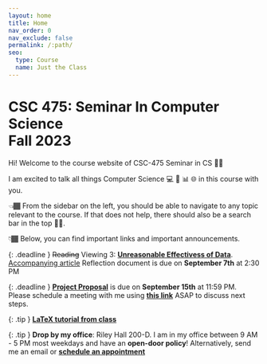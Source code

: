 ```yaml
---
layout: home
title: Home
nav_order: 0
nav_exclude: false
permalink: /:path/
seo:
  type: Course
  name: Just the Class
---
```


<h1>CSC 475: Seminar In Computer Science<br/>Fall 2023</h1>

Hi! Welcome to the course website of CSC-475 Seminar in CS 👋🏾

I am excited to talk all things Computer Science 💻 🤖 📊 🌐  in this course with you. 

👈🏾 From the sidebar on the left, you should be able to navigate to any topic relevant to the course. If that does not help, there should also be a search bar in the top ☝🏾.

👇🏾 Below, you can find important links and important announcements.

<!-- ## Announcements -->

{: .deadline }
~~Reading~~ Viewing 3: **[Unreasonable Effectivess of Data](https://www.youtube.com/watch?v=yvDCzhbjYWs)**. [Accompanying article](https://storage.googleapis.com/pub-tools-public-publication-data/pdf/35179.pdf)  Reflection document is due on **September 7th** at 2:30 PM 

{: .deadline }
**[Project Proposal](https://docs.google.com/document/d/1feE6sO5X7wMhPAwt8HoIvxz0Gk6tUIKf_VOG4xqtdGU/edit?usp=sharing)** is due on **September 15th** at 11:59 PM. Please schedule a meeting with me using **[this link](https://calendly.com/ssultan-dpq/)** ASAP to discuss next steps. 

{: .tip }
**[LaTeX tutorial from class](http://fahadsultan.com/potpourri/latex.html)**

{: .tip }
**Drop by my office**: Riley Hall 200-D. I am in my office between 9 AM - 5 PM most weekdays and have an **open-door policy**! Alternatively, send me an email or **[schedule an appointment](https://calendly.com/ssultan-dpq/)**



